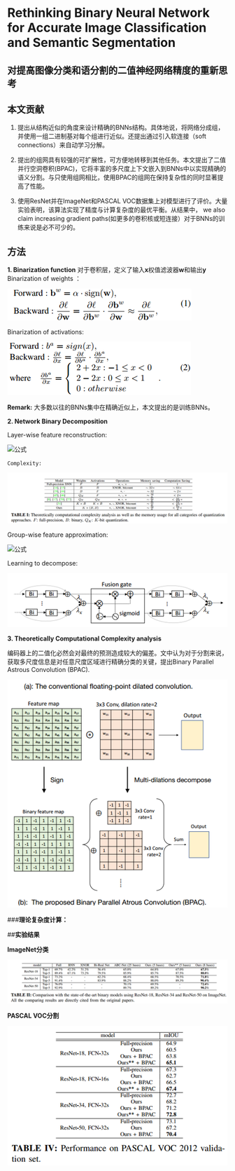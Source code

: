 # Rethinking Binary Neural Network for Accurate Image Classification and Semantic Segmentation 
对提高图像分类和语分割的二值神经网络精度的重新思考
-------------

## **本文贡献**

1. 提出从结构近似的角度来设计精确的BNNs结构。具体地说，将网络分成组，并使用一组二进制基对每个组进行近似。还提出通过引入软连接（soft connections）来自动学习分解。

2. 提出的组网具有较强的可扩展性，可方便地转移到其他任务。本文提出了二值并行空洞卷积(BPAC)，它将丰富的多尺度上下文嵌入到BNNs中以实现精确的语义分割。与只使用组网相比，使用BPAC的组网在保持复杂性的同时显著提高了性能。

3. 使用ResNet并在ImageNet和PASCAL VOC数据集上对模型进行了评价。大量实验表明，该算法实现了精度与计算复杂度的最优平衡。从结果中， we also claim increasing  gradient paths(如更多的卷积核或短连接）对于BNNs的训练来说是必不可少的。

## **方法**
**1. Binarization function**
对于卷积层，定义了输入**x**权值滤波器**w**和输出**y**
Binarization of weights ：

![公式](./img/公式1.png)

Binarization of activations:

![公式](./img/公式2.png)

**Remark:**
大多数以往的BNNs集中在精确近似上，本文提出的是训练BNNs。

**2. Network Binary Decomposition**

 Layer-wise feature reconstruction:
 
 ![公式](./img/层.png)

    Complexity:
    
![公式](./img/复杂度.png)
    
    
Group-wise feature approximation:

![公式](./img/组.png)


Learning to decompose: 

![公式](./img/soft.png)


**3. Theoretically Computational Complexity analysis**

编码器上的二值化必然会对最终的预测造成较大的偏差。文中认为对于分割来说，获取多尺度信息是对任意尺度区域进行精确分类的关键，提出Binary Parallel Astrous Convolution
(BPAC). 

![公式](./img/BPAC.png)

###**理论复杂度计算：**

##**实验结果**

**ImageNet分类**

![公式](./img/ImageNet.png)


**PASCAL VOC分割**

![公式](./img/分割结果.png)


